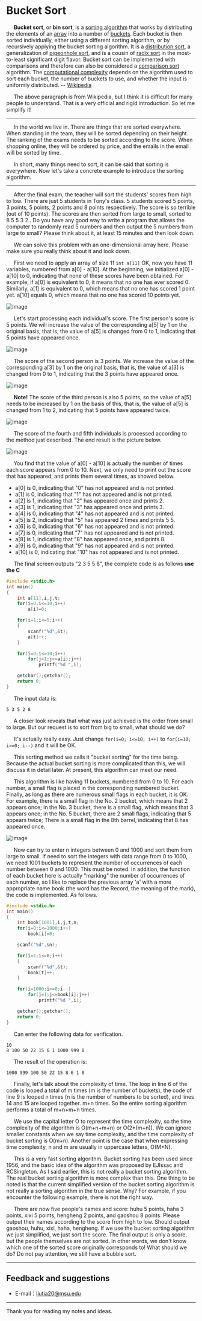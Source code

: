 # Bucket Sort

&#160;&#160;&#160;&#160;&#160;**Bucket sort**, or **bin sort**, is a [sorting algorithm](https://en.wikipedia.org/wiki/Sorting_algorithm) that works by distributing the elements of an [array](https://en.wikipedia.org/wiki/Array_data_structure) into a number of [buckets](https://en.wikipedia.org/wiki/Bucket_(computing)). Each bucket is then sorted individually, either using a different sorting algorithm, or by recursively applying the bucket sorting algorithm. It is a [distribution sort](https://en.wikipedia.org/wiki/Sorting_algorithm#Distribution_sort), a generalization of [pigeonhole sort](https://en.wikipedia.org/wiki/Pigeonhole_sort), and is a cousin of [radix sort](https://en.wikipedia.org/wiki/Radix_sort) in the most-to-least significant digit flavor. Bucket sort can be implemented with comparisons and therefore can also be considered a [comparison sort](https://en.wikipedia.org/wiki/Comparison_sort) algorithm. The [computational complexity](https://en.wikipedia.org/wiki/Analysis_of_algorithms) depends on the algorithm used to sort each bucket, the number of buckets to use, and whether the input is uniformly distributed. -- [Wikipedia](https://en.wikipedia.org/wiki/Bucket_sort)

&#160;&#160;&#160;&#160;&#160;The above paragraph is from Wikipedia, but I think it is difficult for many people to understand. That is a very official and rigid introduction. So let me simplify it!

----------

&#160;&#160;&#160;&#160;&#160;In the world we live in. There are things that are sorted everywhere. When standing in the team, they will be sorted depending on their height. The ranking of the exams needs to be sorted according to the score. When shopping online, they will be ordered by price, and the emails in the email will be sorted by time.

&#160;&#160;&#160;&#160;&#160;In short, many things need to sort, it can be said that sorting is everywhere. Now let's take a concrete example to introduce the sorting algorithm.

----------

&#160;&#160;&#160;&#160;&#160;After the final exam, the teacher will sort the students' scores from high to low. There are just 5 students in Tony's class. 5 students scored 5 points, 3 points, 5 points, 2 points and 8 points respectively. The score is so terrible (out of 10 points). The scores are then sorted from large to small, sorted to 8 5 5 3 2 . Do you have any good way to write a program that allows the computer to randomly read 5 numbers and then output the 5 numbers from large to small? Please think about it, at least 15 minutes and then look down.

&#160;&#160;&#160;&#160;&#160;We can solve this problem with an one-dimensional array here. Please make sure you really think about it and look down.

&#160;&#160;&#160;&#160;&#160;First we need to apply an array of size 11 `int a[11]` OK, now you have 11 variables, numbered from a[0] - a[10]. At the beginning, we initialized a[0] - a[10] to 0, indicating that none of these scores have been obtained. For example, if a[0] is equivalent to 0, it means that no one has ever scored 0. Similarly, a[1] is equivalent to 0, which means that no one has scored 1 point yet. a[10] equals 0, which means that no one has scored 10 points yet.

![image](https://github.com/liutiantian233/Magical-Algorithms/blob/master/Sort/Bucket%20Sort/Bucket%20Sort%20p1.png)

&#160;&#160;&#160;&#160;&#160;Let's start processing each individual's score. The first person's score is 5 points. We will increase the value of the corresponding a[5] by 1 on the original basis, that is, the value of a[5] is changed from 0 to 1, indicating that 5 points have appeared once.

![image](https://github.com/liutiantian233/Magical-Algorithms/blob/master/Sort/Bucket%20Sort/Bucket%20Sort%20p2.png)

&#160;&#160;&#160;&#160;&#160;The score of the second person is 3 points. We increase the value of the corresponding a[3] by 1 on the original basis, that is, the value of a[3] is changed from 0 to 1, indicating that the 3 points have appeared once.

![image](https://github.com/liutiantian233/Magical-Algorithms/blob/master/Sort/Bucket%20Sort/Bucket%20Sort%20p3.png)

&#160;&#160;&#160;&#160;&#160;**Note!** The score of the third person is also 5 points, so the value of a[5] needs to be increased by 1 on the basis of this, that is, the value of a[5] is changed from 1 to 2, indicating that 5 points have appeared twice.

![image](https://github.com/liutiantian233/Magical-Algorithms/blob/master/Sort/Bucket%20Sort/Bucket%20Sort%20p4.png)

&#160;&#160;&#160;&#160;&#160;The score of the fourth and fifth individuals is processed according to the method just described. The end result is the picture below.

![image](https://github.com/liutiantian233/Magical-Algorithms/blob/master/Sort/Bucket%20Sort/Bucket%20Sort%20p5.png)

&#160;&#160;&#160;&#160;&#160;You find that the value of a[0] - a[10] is actually the number of times each score appears from 0 to 10. Next, we only need to print out the score that has appeared, and prints them several times, as showed below.

- a[0] is 0, indicating that "0" has not appeared and is not printed.
- a[1] is 0, indicating that "1" has not appeared and is not printed.
- a[2] is 1, indicating that "2" has appeared once and prints 2.
- a[3] is 1, indicating that "3" has appeared once and prints 3.
- a[4] is 0, indicating that "4" has not appeared and is not printed.
- a[5] is 2, indicating that "5" has appeared 2 times and prints 5 5.
- a[6] is 0, indicating that "6" has not appeared and is not printed.
- a[7] is 0, indicating that "7" has not appeared and is not printed.
- a[8] is 1, indicating that "8" has appeared once, and prints 8.
- a[9] is 0, indicating that "9" has not appeared and is not printed.
- a[10] is 0, indicating that "10" has not appeared and is not printed.

&#160;&#160;&#160;&#160;&#160;The final screen outputs "2 3 5 5 8", the complete code is as follows **use the C**

```c
#include <stdio.h>
int main()
{
    int a[11],i,j,t;
    for(i=0;i<=10;i++)
        a[i]=0;

    for(i=1;i<=5;i++)
    {
        scanf("%d",&t);
        a[t]++;
    }

    for(i=0;i<=10;i++)
        for(j=1;j<=a[i];j++)
            printf("%d ",i);

    getchar();getchar();
    return 0;
}
```

&#160;&#160;&#160;&#160;&#160;The input data is:

```
5 3 5 2 8
```

&#160;&#160;&#160;&#160;&#160;A closer look reveals that what was just achieved is the order from small to large. But our request is to sort from big to small, what should we do?

&#160;&#160;&#160;&#160;&#160;It's actually really easy. Just change `for(i=0; i<=10; i++)` to `for(i=10; i>=0; i--)` and it will be OK.

&#160;&#160;&#160;&#160;&#160;This sorting method we calls it "bucket sorting" for the time being. Because the actual bucket sorting is more complicated than this, we will discuss it in detail later. At present, this algorithm can meet our need.

&#160;&#160;&#160;&#160;&#160;This algorithm is like having 11 buckets, numbered from 0 to 10. For each number, a small flag is placed in the corresponding numbered bucket. Finally, as long as there are numerous small flags in each bucket, it is OK. For example, there is a small flag in the No. 2 bucket, which means that 2 appears once; in the No. 3 bucket, there is a small flag, which means that 3 appears once; in the No. 5 bucket, there are 2 small flags, indicating that 5 appears twice; There is a small flag in the 8th barrel, indicating that 8 has appeared once.

![image](https://github.com/liutiantian233/Magical-Algorithms/blob/master/Sort/Bucket%20Sort/Bucket%20Sort%20p6.png)

&#160;&#160;&#160;&#160;&#160;Now can try to enter n integers between 0 and 1000 and sort them from large to small. If need to sort the integers with data range from 0 to 1000, we need 1001 buckets to represent the number of occurrences of each number between 0 and 1000. This must be noted. In addition, the function of each bucket here is actually "marking" the number of occurrences of each number, so I like to replace the previous array 'a' with a more appropriate name book (the word has the Record, the meaning of the mark), the code is implemented. As follows.

```c
#include <stdio.h>
int main()
{
    int book[1001],i,j,t,n;
    for(i=0;i<=1000;i++)
        book[i]=0;

    scanf("%d",&n);

    for(i=1;i<=n;i++)
    {
        scanf("%d",&t);
        book[t]++;
    }

    for(i=1000;i>=0;i--)
        for(j=1;j<=book[i];j++)
            printf("%d ",i);

    getchar();getchar();
    return 0;
}
```

&#160;&#160;&#160;&#160;&#160;Can enter the following data for verification.

```
10
8 100 50 22 15 6 1 1000 999 0
```

&#160;&#160;&#160;&#160;&#160;The result of the operation is:

```
1000 999 100 50 22 15 8 6 1 0
```

&#160;&#160;&#160;&#160;&#160;Finally, let's talk about the complexity of time. The loop in line 6 of the code is looped a total of m times (m is the number of buckets), the code of line 9 is looped n times (n is the number of numbers to be sorted), and lines 14 and 15 are looped together. m+n times. So the entire sorting algorithm performs a total of m+n+m+n times.

&#160;&#160;&#160;&#160;&#160;We use the capital letter O to represent the time complexity, so the time complexity of the algorithm is O(m+n+m+n) or O(2*(m+n)). We can ignore smaller constants when we say time complexity, and the time complexity of bucket sorting is O(m+n). Another point is the case that when expressing time complexity, n and m are usually in uppercase letters, O(M+N).

&#160;&#160;&#160;&#160;&#160;This is a very fast sorting algorithm. Bucket sorting has been used since 1956, and the basic idea of the algorithm was proposed by EJIssac and RCSingleton. As I said earlier, this is not really a bucket sorting algorithm. The real bucket sorting algorithm is more complex than this. One thing to be noted is that the current simplified version of the bucket sorting algorithm is not really a sorting algorithm in the true sense. Why? For example, if you encounter the following example, there is not the right way.

&#160;&#160;&#160;&#160;&#160;There are now five people's names and score: huhu 5 points, haha 3 points, xixi 5 points, hengheng 2 points, and gaoshou 8 points. Please output their names according to the score from high to low. Should output gaoshou, huhu, xixi, haha, hengheng. If we use the bucket sorting algorithm we just simplified, we just sort the score. The final output is only a score, but the people themselves are not sorted. In other words, we don't know which one of the sorted score originally corresponds to! What should we do? Do not pay attention, we still have a bubble sort.

---------

## Feedback and suggestions
- E-mail：<liutia20@msu.edu>

---------

Thank you for reading my notes and ideas.
